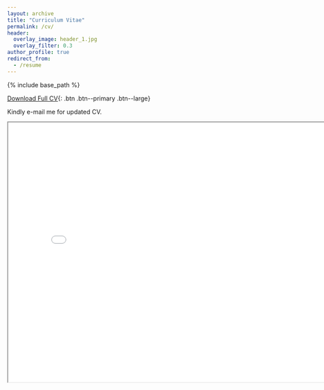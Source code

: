 ```yaml
---
layout: archive
title: "Curriculum Vitae"
permalink: /cv/
header:
  overlay_image: header_1.jpg
  overlay_filter: 0.3
author_profile: true
redirect_from:
  - /resume
---
```


{% include base_path %}

[Download Full CV](http://katreparitosh.github.io/files/Paritosh_Katre_CV.pdf){: .btn .btn--primary .btn--large}

Kindly e-mail me for updated CV.

<iframe src="../files/Paritosh_Katre_CV.pdf" height="600" width="800"></iframe> 
